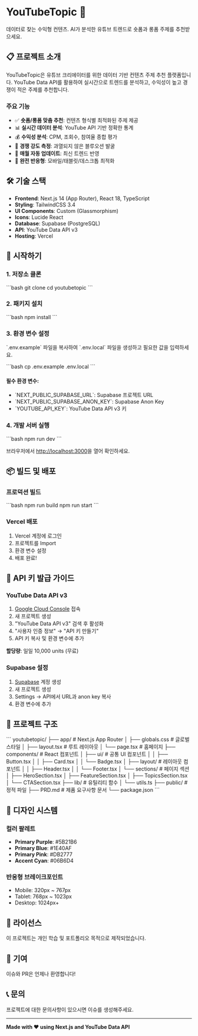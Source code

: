 # YouTubeTopic 🎥

데이터로 찾는 수익형 컨텐츠. AI가 분석한 유튜브 트렌드로 숏폼과 롱폼 주제를 추천받으세요.

## 📋 프로젝트 소개

YouTubeTopic은 유튜브 크리에이터를 위한 데이터 기반 컨텐츠 주제 추천 플랫폼입니다. YouTube Data API를 활용하여 실시간으로 트렌드를 분석하고, 수익성이 높고 경쟁이 적은 주제를 추천합니다.

### 주요 기능

- ✅ **숏폼/롱폼 맞춤 추천**: 컨텐츠 형식별 최적화된 주제 제공
- 📊 **실시간 데이터 분석**: YouTube API 기반 정확한 통계
- 💰 **수익성 분석**: CPM, 조회수, 참여율 종합 평가
- 🎯 **경쟁 강도 측정**: 과열되지 않은 블루오션 발굴
- 🔄 **매월 자동 업데이트**: 최신 트렌드 반영
- 📱 **완전 반응형**: 모바일/태블릿/데스크톱 최적화

## 🛠 기술 스택

- **Frontend**: Next.js 14 (App Router), React 18, TypeScript
- **Styling**: TailwindCSS 3.4
- **UI Components**: Custom (Glassmorphism)
- **Icons**: Lucide React
- **Database**: Supabase (PostgreSQL)
- **API**: YouTube Data API v3
- **Hosting**: Vercel

## 🚀 시작하기

### 1. 저장소 클론

\`\`\`bash
git clone <repository-url>
cd youtubetopic
\`\`\`

### 2. 패키지 설치

\`\`\`bash
npm install
\`\`\`

### 3. 환경 변수 설정

\`.env.example\` 파일을 복사하여 \`.env.local\` 파일을 생성하고 필요한 값을 입력하세요.

\`\`\`bash
cp .env.example .env.local
\`\`\`

#### 필수 환경 변수:

- \`NEXT_PUBLIC_SUPABASE_URL\`: Supabase 프로젝트 URL
- \`NEXT_PUBLIC_SUPABASE_ANON_KEY\`: Supabase Anon Key
- \`YOUTUBE_API_KEY\`: YouTube Data API v3 키

### 4. 개발 서버 실행

\`\`\`bash
npm run dev
\`\`\`

브라우저에서 [http://localhost:3000](http://localhost:3000)을 열어 확인하세요.

## 📦 빌드 및 배포

### 프로덕션 빌드

\`\`\`bash
npm run build
npm run start
\`\`\`

### Vercel 배포

1. Vercel 계정에 로그인
2. 프로젝트를 Import
3. 환경 변수 설정
4. 배포 완료!

## 🔑 API 키 발급 가이드

### YouTube Data API v3

1. [Google Cloud Console](https://console.cloud.google.com) 접속
2. 새 프로젝트 생성
3. "YouTube Data API v3" 검색 후 활성화
4. "사용자 인증 정보" → "API 키 만들기"
5. API 키 복사 및 환경 변수에 추가

**할당량**: 일일 10,000 units (무료)

### Supabase 설정

1. [Supabase](https://supabase.com) 계정 생성
2. 새 프로젝트 생성
3. Settings → API에서 URL과 anon key 복사
4. 환경 변수에 추가

## 📁 프로젝트 구조

\`\`\`
youtubetopic/
├── app/                    # Next.js App Router
│   ├── globals.css        # 글로벌 스타일
│   ├── layout.tsx         # 루트 레이아웃
│   └── page.tsx           # 홈페이지
├── components/            # React 컴포넌트
│   ├── ui/               # 공통 UI 컴포넌트
│   │   ├── Button.tsx
│   │   ├── Card.tsx
│   │   └── Badge.tsx
│   ├── layout/           # 레이아웃 컴포넌트
│   │   ├── Header.tsx
│   │   └── Footer.tsx
│   └── sections/         # 페이지 섹션
│       ├── HeroSection.tsx
│       ├── FeatureSection.tsx
│       ├── TopicsSection.tsx
│       └── CTASection.tsx
├── lib/                  # 유틸리티 함수
│   └── utils.ts
├── public/               # 정적 파일
├── PRD.md               # 제품 요구사항 문서
└── package.json
\`\`\`

## 🎨 디자인 시스템

### 컬러 팔레트

- **Primary Purple**: #5B21B6
- **Primary Blue**: #1E40AF
- **Primary Pink**: #DB2777
- **Accent Cyan**: #06B6D4

### 반응형 브레이크포인트

- Mobile: 320px ~ 767px
- Tablet: 768px ~ 1023px
- Desktop: 1024px+

## 📝 라이선스

이 프로젝트는 개인 학습 및 포트폴리오 목적으로 제작되었습니다.

## 🤝 기여

이슈와 PR은 언제나 환영합니다!

## 📞 문의

프로젝트에 대한 문의사항이 있으시면 이슈를 생성해주세요.

---

**Made with ❤️ using Next.js and YouTube Data API**

